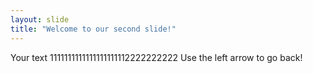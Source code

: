 ```yaml
---
layout: slide
title: "Welcome to our second slide!"
---
```

Your text 1111111111111111111112222222222
Use the left arrow to go back!
